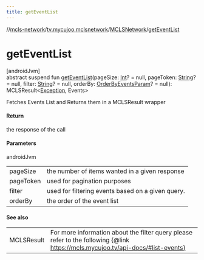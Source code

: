 ```yaml
---
title: getEventList
---
```

//[mcls-network](../../../index.html)/[tv.mycujoo.mclsnetwork](../index.html)/[MCLSNetwork](index.html)/[getEventList](get-event-list.html)



# getEventList



[androidJvm]\
abstract suspend fun [getEventList](get-event-list.html)(pageSize: [Int](https://kotlinlang.org/api/latest/jvm/stdlib/kotlin/-int/index.html)? = null, pageToken: [String](https://kotlinlang.org/api/latest/jvm/stdlib/kotlin/-string/index.html)? = null, filter: [String](https://kotlinlang.org/api/latest/jvm/stdlib/kotlin/-string/index.html)? = null, orderBy: [OrderByEventsParam](../../tv.mycujoo.mclsnetwork.domain.entity/-order-by-events-param/index.html)? = null): MCLSResult&lt;[Exception](https://kotlinlang.org/api/latest/jvm/stdlib/kotlin/-exception/index.html), Events&gt;



Fetches Events List and Returns them in a MCLSResult wrapper



#### Return



the response of the call



#### Parameters


androidJvm

| | |
|---|---|
| pageSize | the number of items wanted in a given response |
| pageToken | used for pagination purposes |
| filter | used for filtering events based on a given query. |
| orderBy | the order of the event list |



#### See also


| | |
|---|---|
| MCLSResult | For more information about the filter query please refer to the following {@link <a href="https://mcls.mycujoo.tv/api-docs/#list-events">https://mcls.mycujoo.tv/api-docs/#list-events} |




